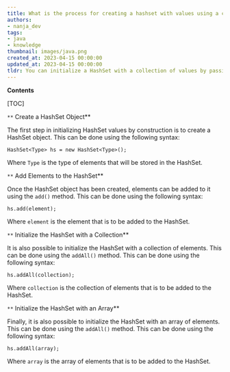 ```yaml
---
title: What is the process for creating a hashset with values using a constructor?
authors:
- nanja_dev
tags:
- java
- knowledge
thumbnail: images/java.png
created_at: 2023-04-15 00:00:00
updated_at: 2023-04-15 00:00:00
tldr: You can initialize a HashSet with a collection of values by passing the collection to the HashSet constructor.
---
```


**Contents**

[TOC]

`**` Create a HashSet Object**

The first step in initializing HashSet values by construction is to create a HashSet object. This can be done using the following syntax:

`HashSet<Type> hs = new HashSet<Type>();`

Where `Type` is the type of elements that will be stored in the HashSet.

`**` Add Elements to the HashSet**

Once the HashSet object has been created, elements can be added to it using the `add()` method. This can be done using the following syntax:

`hs.add(element);`

Where `element` is the element that is to be added to the HashSet.

`**` Initialize the HashSet with a Collection**

It is also possible to initialize the HashSet with a collection of elements. This can be done using the `addAll()` method. This can be done using the following syntax:

`hs.addAll(collection);`

Where `collection` is the collection of elements that is to be added to the HashSet.

`**` Initialize the HashSet with an Array**

Finally, it is also possible to initialize the HashSet with an array of elements. This can be done using the `addAll()` method. This can be done using the following syntax:

`hs.addAll(array);`

Where `array` is the array of elements that is to be added to the HashSet.
